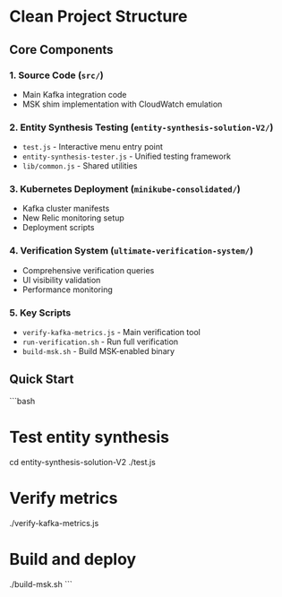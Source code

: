 # Clean Project Structure

## Core Components

### 1. Source Code (`src/`)
- Main Kafka integration code
- MSK shim implementation with CloudWatch emulation

### 2. Entity Synthesis Testing (`entity-synthesis-solution-V2/`)
- `test.js` - Interactive menu entry point
- `entity-synthesis-tester.js` - Unified testing framework
- `lib/common.js` - Shared utilities

### 3. Kubernetes Deployment (`minikube-consolidated/`)
- Kafka cluster manifests
- New Relic monitoring setup
- Deployment scripts

### 4. Verification System (`ultimate-verification-system/`)
- Comprehensive verification queries
- UI visibility validation
- Performance monitoring

### 5. Key Scripts
- `verify-kafka-metrics.js` - Main verification tool
- `run-verification.sh` - Run full verification
- `build-msk.sh` - Build MSK-enabled binary

## Quick Start

\`\`\`bash
# Test entity synthesis
cd entity-synthesis-solution-V2
./test.js

# Verify metrics
./verify-kafka-metrics.js

# Build and deploy
./build-msk.sh
\`\`\`
